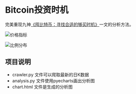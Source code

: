 # Bitcoin投资时机
完美重现九神[《囤比特币：寻找合适的够买时机》](https://weibo.com/ttarticle/p/show?id=2309404292613674022595)一文的分析方法。

![价格指标](https://i.loli.net/2019/10/07/cn3TKYwEsqpJ6QV.png)

![比例分布](https://i.loli.net/2019/10/07/ofBPZeW8x2yh4Am.png)

## 项目说明
- crawler.py 文件可以爬取最新的日K数据
- analysis.py 文件使用pyecharts画出分析图
- chart.html 文件是生成的分析图